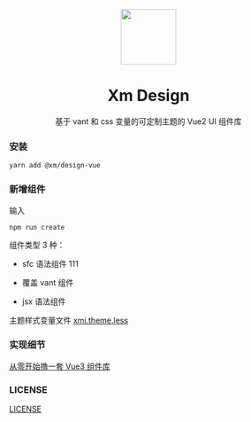 <div align="center">
  <img src="https://user-images.githubusercontent.com/9743418/104887549-680c1e80-59a6-11eb-8222-40e1d38a0fe2.png" width="100px">

  # Xm Design
  基于 vant 和 css 变量的可定制主题的 Vue2 UI 组件库
</div> 

### 安装

```
yarn add @xm/design-vue
```

### 新增组件

输入

```shell
npm run create
```

组件类型 3 种：

- sfc 语法组件
111
- 覆盖 vant 组件

- jsx 语法组件

主题样式变量文件 [xmi.theme.less](./xmi.theme.less)

### 实现细节

[从零开始撸一套 Vue3 组件库](https://iming.work/detail/5f814d8da0dfbd512014726b)

### LICENSE

[LICENSE](./LICENSE.text)
